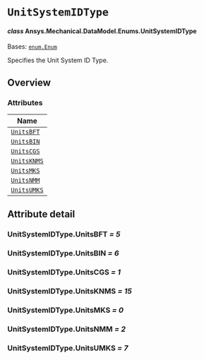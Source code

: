 # `UnitSystemIDType`

<a id="ansys.mechanical.stubs.v242.Ansys.Mechanical.DataModel.Enums.UnitSystemIDType"></a>

#### *class* Ansys.Mechanical.DataModel.Enums.UnitSystemIDType

Bases: [`enum.Enum`](https://docs.python.org/3/library/enum.html#enum.Enum)

Specifies the Unit System ID Type.

<!-- !! processed by numpydoc !! -->

<a id="overview"></a>

## Overview

### Attributes

| Name |
| -------------------------------------------- |
| [`UnitsBFT`](#UnitSystemIDType.UnitsBFT) |
| [`UnitsBIN`](#UnitSystemIDType.UnitsBIN) |
| [`UnitsCGS`](#UnitSystemIDType.UnitsCGS) |
| [`UnitsKNMS`](#UnitSystemIDType.UnitsKNMS) |
| [`UnitsMKS`](#UnitSystemIDType.UnitsMKS) |
| [`UnitsNMM`](#UnitSystemIDType.UnitsNMM) |
| [`UnitsUMKS`](#UnitSystemIDType.UnitsUMKS) |

<a id="attribute-detail"></a>

## Attribute detail

<a id="UnitSystemIDType.UnitsBFT"></a>

### UnitSystemIDType.UnitsBFT *= 5*

<a id="UnitSystemIDType.UnitsBIN"></a>

### UnitSystemIDType.UnitsBIN *= 6*

<a id="UnitSystemIDType.UnitsCGS"></a>

### UnitSystemIDType.UnitsCGS *= 1*

<a id="UnitSystemIDType.UnitsKNMS"></a>

### UnitSystemIDType.UnitsKNMS *= 15*

<a id="UnitSystemIDType.UnitsMKS"></a>

### UnitSystemIDType.UnitsMKS *= 0*

<a id="UnitSystemIDType.UnitsNMM"></a>

### UnitSystemIDType.UnitsNMM *= 2*

<a id="UnitSystemIDType.UnitsUMKS"></a>

### UnitSystemIDType.UnitsUMKS *= 7*


